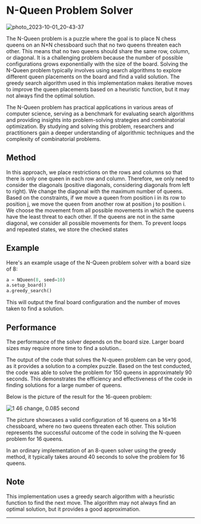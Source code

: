 # N-Queen Problem Solver
![photo_2023-10-01_20-43-37](https://drive.google.com/file/d/1X_M0X9xK82qVkrBPE-KvZMBihNcf4kwB/view?usp=drive_link)


The N-Queen problem is a puzzle where the goal is to place N chess queens on an N×N chessboard such that no two queens threaten each other. This means that no two queens should share the same row, column, or diagonal. It is a challenging problem because the number of possible configurations grows exponentially with the size of the board. Solving the N-Queen problem typically involves using search algorithms to explore different queen placements on the board and find a valid solution. The greedy search algorithm used in this implementation makes iterative moves to improve the queen placements based on a heuristic function, but it may not always find the optimal solution.

The N-Queen problem has practical applications in various areas of computer science, serving as a benchmark for evaluating search algorithms and providing insights into problem-solving strategies and combinatorial optimization. By studying and solving this problem, researchers and practitioners gain a deeper understanding of algorithmic techniques and the complexity of combinatorial problems.

## Method
In this approach, we place restrictions on the rows and columns so that there is only one queen in each row and column. Therefore, we only need to consider the diagonals (positive diagonals, considering diagonals from left to right). We change the diagonal with the maximum number of queens. Based on the constraints, if we move a queen from position i in its row to position j, we move the queen from another row at position j to position i. We choose the movement from all possible movements in which the queens have the least threat to each other. If the queens are not in the same diagonal, we consider all possible movements for them. To prevent loops and repeated states, we store the checked states


## Example

Here's an example usage of the N-Queen problem solver with a board size of 8:

```python
a = NQueen(8, seed=10)
a.setup_board()
a.greedy_search()
```

This will output the final board configuration and the number of moves taken to find a solution.

## Performance

The performance of the solver depends on the board size. Larger board sizes may require more time to find a solution..

The output of the code that solves the N-queen problem can be very good, as it provides a solution to a complex puzzle. Based on the test conducted, the code was able to solve the problem for 150 queens in approximately 90 seconds. This demonstrates the efficiency and effectiveness of the code in finding solutions for a large number of queens.

Below is the picture of the result for the 16-queen problem:

![1](https://github.com/peyman-paknezhad/N-queen-heuristic/assets/102018763/06c50d72-148b-4389-b6fd-aa78f22ba1a8)
46 change, 0.085 second

The picture showcases a valid configuration of 16 queens on a 16×16 chessboard, where no two queens threaten each other. This solution represents the successful outcome of the code in solving the N-queen problem for 16 queens.

In an ordinary implementation of an 8-queen solver using the greedy method, it typically takes around 40 seconds to solve the problem for 16 queens.

## Note

This implementation uses a greedy search algorithm with a heuristic function to find the next move. The algorithm may not always find an optimal solution, but it provides a good approximation.

---
